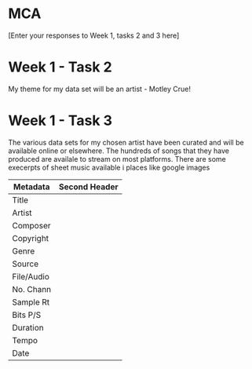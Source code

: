 # MCA
\[Enter your responses to Week 1, tasks 2 and 3 here\]

# Week 1 - Task 2
My theme for my data set will be an artist - Motley Crue!

# Week 1 - Task 3

The various data sets for my chosen artist have been curated and will be available online or elsewhere.  The hundreds of songs that they have produced are availale to stream on most platforms.  There are some execerpts of sheet music available i places like google images 



| Metadata | Second Header|
|----------|--------------|
| Title    |
| Artist   |
| Composer |
| Copyright|
| Genre    |
| Source   |
|File/Audio|
| No. Chann|
| Sample Rt|
| Bits P/S |
| Duration |
| Tempo    |
| Date     |
